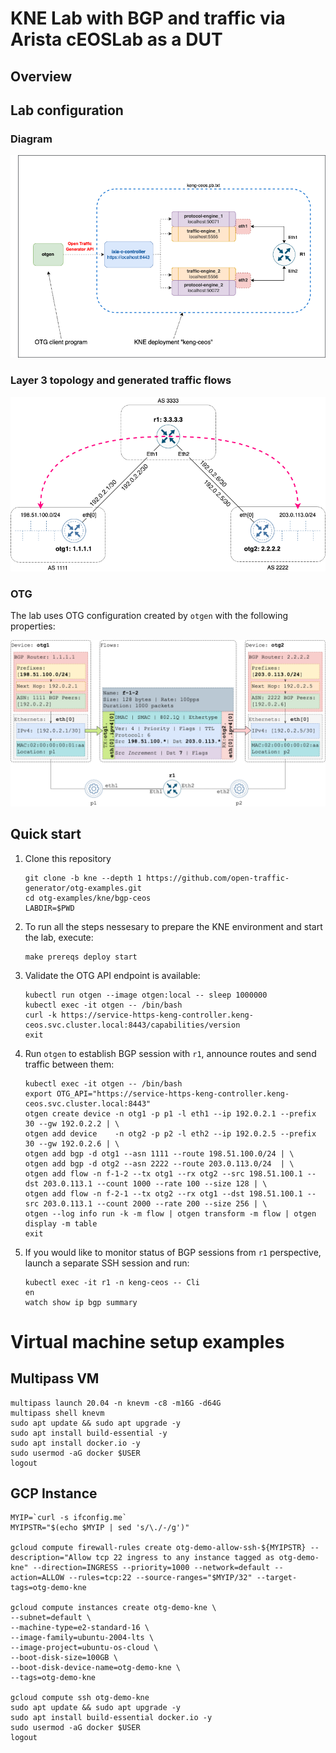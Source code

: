 # KNE Lab with BGP and traffic via Arista cEOSLab as a DUT

## Overview

## Lab configuration

### Diagram

![Diagram](./diagram.png)

### Layer 3 topology and generated traffic flows

![IP Diagram](./ip-diagram.png)

### OTG

The lab uses OTG configuration created by `otgen` with the following properties:

![OTG Diagram](./otg-diagram.png)

## Quick start

1. Clone this repository

    ```Shell
    git clone -b kne --depth 1 https://github.com/open-traffic-generator/otg-examples.git
    cd otg-examples/kne/bgp-ceos
    LABDIR=$PWD
    ```

2. To run all the steps nessesary to prepare the KNE environment and start the lab, execute:

    ```Shell
    make prereqs deploy start
    ```

3. Validate the OTG API endpoint is available:

    ```Shell
    kubectl run otgen --image otgen:local -- sleep 1000000
    kubectl exec -it otgen -- /bin/bash
    curl -k https://service-https-keng-controller.keng-ceos.svc.cluster.local:8443/capabilities/version
    exit
    ```

5. Run `otgen` to establish BGP session with `r1`, announce routes and send traffic between them:

    ```Shell
    kubectl exec -it otgen -- /bin/bash
    export OTG_API="https://service-https-keng-controller.keng-ceos.svc.cluster.local:8443"
    otgen create device -n otg1 -p p1 -l eth1 --ip 192.0.2.1 --prefix 30 --gw 192.0.2.2 | \
    otgen add device    -n otg2 -p p2 -l eth2 --ip 192.0.2.5 --prefix 30 --gw 192.0.2.6 | \
    otgen add bgp -d otg1 --asn 1111 --route 198.51.100.0/24 | \
    otgen add bgp -d otg2 --asn 2222 --route 203.0.113.0/24  | \
    otgen add flow -n f-1-2 --tx otg1 --rx otg2 --src 198.51.100.1 --dst 203.0.113.1 --count 1000 --rate 100 --size 128 | \
    otgen add flow -n f-2-1 --tx otg2 --rx otg1 --dst 198.51.100.1 --src 203.0.113.1 --count 2000 --rate 200 --size 256 | \
    otgen --log info run -k -m flow | otgen transform -m flow | otgen display -m table
    exit
    ```

6. If you would like to monitor status of BGP sessions from `r1` perspective, launch a separate SSH session and run:

    ```Shell
    kubectl exec -it r1 -n keng-ceos -- Cli
    en
    watch show ip bgp summary
    ```


# Virtual machine setup examples

## Multipass VM

```Shell
multipass launch 20.04 -n knevm -c8 -m16G -d64G
multipass shell knevm
sudo apt update && sudo apt upgrade -y
sudo apt install build-essential -y
sudo apt install docker.io -y
sudo usermod -aG docker $USER
logout
```

## GCP Instance

```Shell
MYIP=`curl -s ifconfig.me`
MYIPSTR="$(echo $MYIP | sed 's/\./-/g')"

gcloud compute firewall-rules create otg-demo-allow-ssh-${MYIPSTR} --description="Allow tcp 22 ingress to any instance tagged as otg-demo-kne" --direction=INGRESS --priority=1000 --network=default --action=ALLOW --rules=tcp:22 --source-ranges="$MYIP/32" --target-tags=otg-demo-kne

gcloud compute instances create otg-demo-kne \
--subnet=default \
--machine-type=e2-standard-16 \
--image-family=ubuntu-2004-lts \
--image-project=ubuntu-os-cloud \
--boot-disk-size=100GB \
--boot-disk-device-name=otg-demo-kne \
--tags=otg-demo-kne

gcloud compute ssh otg-demo-kne
sudo apt update && sudo apt upgrade -y
sudo apt install build-essential docker.io -y
sudo usermod -aG docker $USER
logout
```